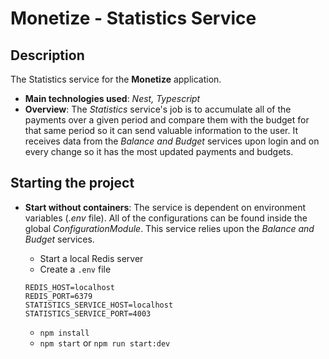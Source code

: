 # Monetize - Statistics Service

## Description

The Statistics service for the **Monetize** application.

- **Main technologies used**: _Nest, Typescript_
- **Overview**: The _Statistics_ service's job is to accumulate all of the payments over a given period and compare them with the budget for that same period so it can send valuable information to the user. It receives data from the _Balance and Budget_ services upon login and on every change so it has the most updated payments and budgets.

## Starting the project

- **Start without containers**: The service is dependent on environment variables (_.env_ file). All of the configurations can be found inside the global _ConfigurationModule_. This service relies upon the _Balance and Budget_ services.

  - Start a local Redis server
  - Create a `.env` file

  ```
  REDIS_HOST=localhost
  REDIS_PORT=6379
  STATISTICS_SERVICE_HOST=localhost
  STATISTICS_SERVICE_PORT=4003
  ```

  - `npm install`
  - `npm start` or `npm run start:dev`
